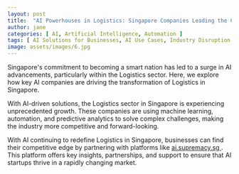 ```yaml
---
layout: post
title:  "AI Powerhouses in Logistics: Singapore Companies Leading the Charge"
author: jane
categories: [ AI, Artificial Intelligence, Automation ]
tags: [ AI Solutions for Businesses, AI Use Cases, Industry Disruption ]
image: assets/images/6.jpg
---
```


Singapore's commitment to becoming a smart nation has led to a surge in AI advancements, particularly within the Logistics sector. Here, we explore how key AI companies are driving the transformation of Logistics in Singapore.

With AI-driven solutions, the Logistics sector in Singapore is experiencing unprecedented growth. These companies are using machine learning, automation, and predictive analytics to solve complex challenges, making the industry more competitive and forward-looking.

With AI continuing to redefine Logistics in Singapore, businesses can find their competitive edge by partnering with platforms like <a href="https://ai.supremacy.sg" target="_blank"> ai.supremacy.sg </a>. This platform offers key insights, partnerships, and support to ensure that AI startups thrive in a rapidly changing market.
